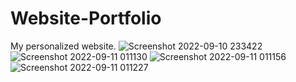 # Website-Portfolio
My personalized website.
![Screenshot 2022-09-10 233422](https://user-images.githubusercontent.com/96364290/189499407-bbc8e8a9-938b-47c2-a99a-e612019520b1.jpg)
![Screenshot 2022-09-11 011130](https://user-images.githubusercontent.com/96364290/189499408-3302b203-ae89-4d13-91fe-7feada11c0db.jpg)
![Screenshot 2022-09-11 011156](https://user-images.githubusercontent.com/96364290/189499409-13645fd1-6cde-4b64-8b56-d9cebcc2c90c.jpg)
![Screenshot 2022-09-11 011227](https://user-images.githubusercontent.com/96364290/189499411-e672a86e-b416-4f2e-8166-e3a17a34cee5.jpg)

